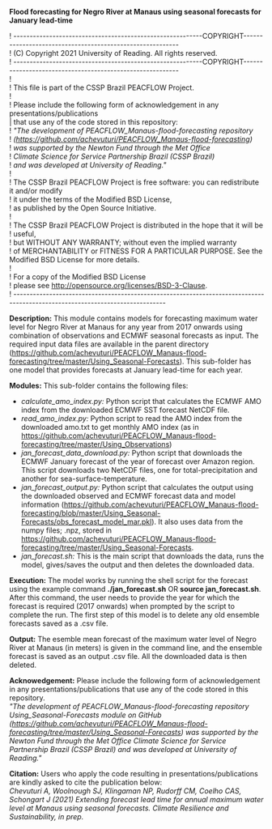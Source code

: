 **Flood forecasting for Negro River at Manaus using seasonal forecasts for January lead-time**

! ----------------------------------------------------------COPYRIGHT----------------------------------------------------------\
! (C) Copyright 2021 University of Reading. All rights reserved.\
! ----------------------------------------------------------COPYRIGHT----------------------------------------------------------\
!\
! This file is part of the CSSP Brazil PEACFLOW Project. \
!\
! Please include the following form of acknowledgement in any presentations/publications\
| that use any of the code stored in this repository:\
! *"The development of PEACFLOW_Manaus-flood-forecasting repository*\
! *(https://github.com/achevuturi/PEACFLOW_Manaus-flood-forecasting)* \
! *was supported by the Newton Fund through the Met Office*\
! *Climate Science for Service Partnership Brazil (CSSP Brazil)*\
! *and was developed at University of Reading."*\
!\
! The CSSP Brazil PEACFLOW Project is free software: you can redistribute it and/or modify\
! it under the terms of the Modified BSD License,\
! as published by the Open Source Initiative.\
!\
! The CSSP Brazil PEACFLOW Project is distributed in the hope that it will be ! useful,\
! but WITHOUT ANY WARRANTY; without even the implied warranty\
! of MERCHANTABILITY or FITNESS FOR A PARTICULAR PURPOSE. See the Modified BSD License for more details.\
!\
! For a copy of the Modified BSD License \
! please see <http://opensource.org/licenses/BSD-3-Clause>.\
! -----------------------------------------------------------------------------------------------------------------------------

**Description:**
This module contains models for forecasting maximum water level for Negro River at Manaus for any year from 2017 onwards using combination of observations and ECMWF seasonal forecasts as input. The required input data files are available in the parent directory (https://github.com/achevuturi/PEACFLOW_Manaus-flood-forecasting/tree/master/Using_Seasonal-Forecasts). This sub-folder has one model that provides forecasts at January lead-time for each year. 

**Modules:** This sub-folder contains the following files:
- *calculate_amo_index.py:* Python script that calculates the ECMWF AMO index from the downloaded ECMWF SST forecast NetCDF file.
- *read_amo_index.py:* Python script to read the AMO index from the downloaded amo.txt to get monthly AMO index (as in https://github.com/achevuturi/PEACFLOW_Manaus-flood-forecasting/tree/master/Using_Observations)
- *jan_forecast_data_download.py:* Python script that downloads the ECMWF January forecast of the year of forecast over Amazon region. This script downloads two NetCDF files, one for total-precipitation and another for sea-surface-temperature. 
- *jan_forecast_output.py:* Python script that calculates the output using the downloaded observed and ECMWF forecast data and model information (https://github.com/achevuturi/PEACFLOW_Manaus-flood-forecasting/blob/master/Using_Seasonal-Forecasts/obs_forecast_model_mar.pkl). It also uses data from the numpy files; .npz, stored in https://github.com/achevuturi/PEACFLOW_Manaus-flood-forecasting/tree/master/Using_Seasonal-Forecasts.
- *jan_forecast.sh:* This is the main script that downloads the data, runs the model, gives/saves the output and then deletes the downloaded data.

**Execution:** The model works by running the shell script for the forecast using the example command **./jan_forecast.sh** OR **source jan_forecast.sh**. After this command, the user needs to provide the year for which the forecast is required (2017 onwards) when prompted by the script to complete the run. The first step of this model is to delete any old ensemble forecasts saved as a .csv file.

**Output:**
The esemble mean forecast of the maximum water level of Negro River at Manaus (in meters) is given in the command line, and the ensemble forecast is saved as an output .csv file. All the downloaded data is then deleted.

**Acknowedgement:** Please include the following form of acknowledgement in any presentations/publications that use any of the code stored in this repository.\
*"The development of PEACFLOW_Manaus-flood-forecasting repository Using_Seasonal-Forecasts module on GitHub (https://github.com/achevuturi/PEACFLOW_Manaus-flood-forecasting/tree/master/Using_Seasonal-Forecasts) was supported by the Newton Fund through the Met Office Climate Science for Service Partnership Brazil (CSSP Brazil) and was developed at University of Reading."*

**Citation:**
Users who apply the code resulting in presentations/publications are kindly asked to cite the publication below:\
*Chevuturi A, Woolnough SJ, Klingaman NP, Rudorff CM, Coelho CAS, Schongart J (2021) Extending forecast lead time for annual maximum water level at Manaus using seasonal forecasts. Climate Resilience and Sustainability, in prep.*


